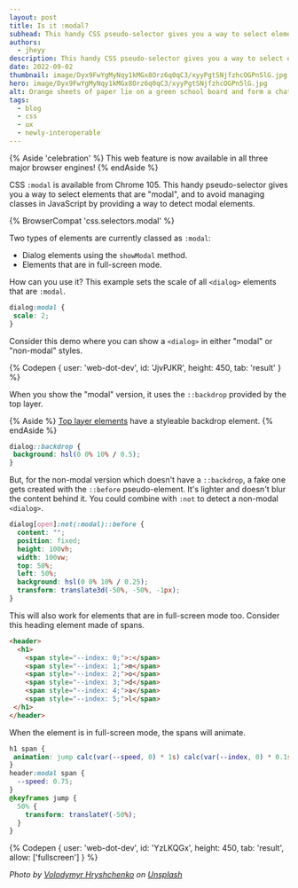 ```yaml
---
layout: post
title: Is it :modal?
subhead: This handy CSS pseudo-selector gives you a way to select elements that are modal.
authors:
  - jheyy
description: This handy CSS pseudo-selector gives you a way to select elements that are modal.
date: 2022-09-02
thumbnail: image/Dyx9FwYgMyNqy1kMGx8Orz6q0qC3/xyyPgtSNjfzhcOGPn5lG.jpg
hero: image/Dyx9FwYgMyNqy1kMGx8Orz6q0qC3/xyyPgtSNjfzhcOGPn5lG.jpg
alt: Orange sheets of paper lie on a green school board and form a chat bubble with three crumpled papers.
tags:
  - blog
  - css
  - ux
  - newly-interoperable
---
```

{% Aside 'celebration' %}
This web feature is now available in all three major browser engines!
{% endAside %}

CSS `:modal` is available from Chrome 105. This handy pseudo-selector gives you a way to select elements that are "modal", and to avoid managing classes in JavaScript by providing a way to detect modal elements.

{% BrowserCompat 'css.selectors.modal' %}

Two types of elements are currently classed as `:modal`:

- Dialog elements using the `showModal` method.
- Elements that are in full-screen mode.

How can you use it? This example sets the scale of all `<dialog>` elements that are `:modal`.

```css
dialog:modal {
 scale: 2;
}
```

Consider this demo where you can show a `<dialog>` in either "modal" or "non-modal" styles.

{% Codepen {
    user: 'web-dot-dev',
    id: 'JjvPJKR',
    height: 450,
    tab: 'result'
  }
%}

When you show the "modal" version, it uses the `::backdrop` provided by the top layer.

{% Aside %}
[Top layer elements](https://developer.chrome.com/blog/what-is-the-top-layer/) have a styleable backdrop element.
{% endAside %}

```css
dialog::backdrop {
 background: hsl(0 0% 10% / 0.5);
}
```

But, for the non-modal version which doesn't have a `::backdrop`, a fake one gets created with the `::before` pseudo-element. It's lighter and doesn't blur the content behind it. You could combine with `:not` to detect a non-modal `<dialog>`.

```css
dialog[open]:not(:modal)::before {
  content: "";
  position: fixed;
  height: 100vh;
  width: 100vw;
  top: 50%;
  left: 50%;
  background: hsl(0 0% 10% / 0.25);
  transform: translate3d(-50%, -50%, -1px);
}
```

This will also work for elements that are in full-screen mode too. Consider this heading element made of spans.

```html
<header>
  <h1>
    <span style="--index: 0;">:</span>
    <span style="--index: 1;">m</span>
    <span style="--index: 2;">o</span>
    <span style="--index: 3;">d</span>
    <span style="--index: 4;">a</span>
    <span style="--index: 5;">l</span>
 </h1>
</header>
```

When the element is in full-screen mode, the spans will animate.

```css
h1 span {
 animation: jump calc(var(--speed, 0) * 1s) calc(var(--index, 0) * 0.1s) infinite ease;
}
header:modal span {
  --speed: 0.75;
}
@keyframes jump {
  50% {
    transform: translateY(-50%);
  }
}
```

{% Codepen {
    user: 'web-dot-dev',
    id: 'YzLKQGx',
    height: 450,
    tab: 'result',
    allow: ['fullscreen']
  }
%}

_Photo by [Volodymyr Hryshchenko](https://unsplash.com/@lunarts) on [Unsplash](https://unsplash.com/s/photos/dialog)_
  



